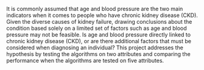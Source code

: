 It is commonly assumed that age and blood pressure are the two main indicators when it comes to people who have chronic kidney disease (CKD). 
Given the diverse causes of kidney failure, drawing conclusions about the condition based solely on a limited set of factors such as age and blood pressure may not be feasible. 
Is age and blood pressure directly linked to chronic kidney disease (CKD), or are there additional factors that must be considered when diagnosing an individual? 
This project addresses the hypothesis by testing the algorithms on two attributes and comparing the performance when the algorithms are tested on five attributes.
